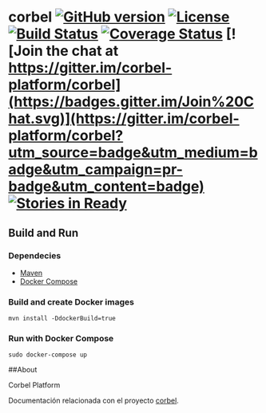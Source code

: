 # corbel  [![GitHub version](https://badge.fury.io/gh/corbel-platform%2Fcorbel.png)](https://github.com/corbel-platform/corbel/releases) [![License](http://img.shields.io/badge/license-Apache2-blue.svg?style=flat)](http://www.apache.org/licenses/LICENSE-2.0.txt) [![Build Status](https://travis-ci.org/corbel-platform/corbel.svg?branch=master)](https://travis-ci.org/corbel-platform/corbel) [![Coverage Status](https://coveralls.io/repos/corbel-platform/corbel/badge.svg?branch=master)](https://coveralls.io/r/corbel-platform/corbel?branch=master) [![Join the chat at https://gitter.im/corbel-platform/corbel](https://badges.gitter.im/Join%20Chat.svg)](https://gitter.im/corbel-platform/corbel?utm_source=badge&utm_medium=badge&utm_campaign=pr-badge&utm_content=badge) [![Stories in Ready](https://badge.waffle.io/corbel-platform/corbel.svg?label=ready&title=Ready)](http://waffle.io/corbel-platform/corbel)

## Build and Run

### Dependecies

* [Maven](http://maven.apache.org)
* [Docker Compose](https://docs.docker.com/compose/)

### Build and create Docker images

```
mvn install -DdockerBuild=true
```

### Run with Docker Compose

```
sudo docker-compose up
```



##About

Corbel Platform

Documentación relacionada con el proyecto [corbel](http://corbel.io).
